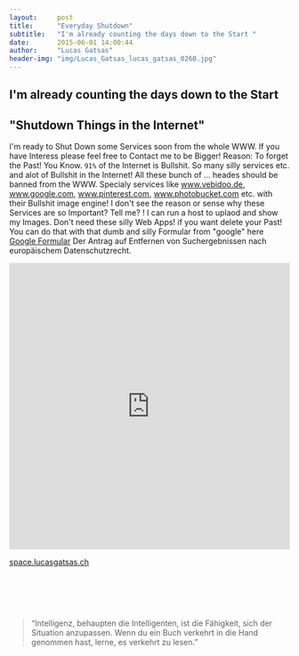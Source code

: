 ```yaml
---
layout:     post
title:      "Everyday Shutdown"
subtitle:   "I'm already counting the days down to the Start "
date:       2015-06-01 14:00:44
author:     "Lucas Gatsas"
header-img: "img/Lucas_Gatsas_lucas_gatsas_0260.jpg"
---
```

<h2 class="section-heading">I'm already counting the days down to the Start</h2>
<h2 class="section-heading">"Shutdown Things in the Internet"</h2>

I'm ready to Shut Down some Services soon from the whole WWW. If you have Interess please feel free to Contact me to be Bigger!
Reason: To forget the Past! You Know. <code>91%</code> of the Internet is Bullshit. So many silly services etc. and alot of Bullshit in the Internet!
All these bunch of ... heades should be banned from the WWW. Specialy services like www.vebidoo.de, www.google.com, www.pinterest.com, www.photobucket.com etc. with their Bullshit image engine! I don't see the reason or sense why these Services are so Important? Tell me? ! I can run a host to uplaod and show my Images. Don't need these silly Web Apps! if you want delete your Past! You can do that with that dumb and silly Formular from "google" here <a href="https://support.google.com/legal/contact/lr_eudpa?product=websearch&hl=de"> Google Formular</a> Der Antrag auf Entfernen von Suchergebnissen nach europäischem Datenschutzrecht. 


<iframe width="100%" height="515" src="https://www.youtube.com/embed/Gi9tJ8QoBus" frameborder="0" allowfullscreen></iframe>

<a href="http://space.lucasgatsas.ch/">space.lucasgatsas.ch</a>

<br><br>


<br>
<blockquote>
“Intelligenz, behaupten die Intelligenten, ist die Fähigkeit, sich der Situation anzupassen. Wenn du ein Buch verkehrt in die Hand genommen hast, lerne, es verkehrt zu lesen.” 
</blockquote>

